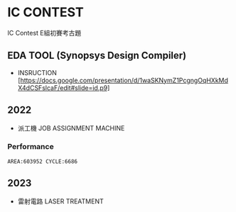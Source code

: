 # IC CONTEST
IC Contest E組初賽考古題
## EDA TOOL (Synopsys Design Compiler)
- INSRUCTION [https://docs.google.com/presentation/d/1waSKNymZ1PcgngOqHXkMdX4dCSFslcaF/edit#slide=id.p9]

## 2022
- 派工機 JOB ASSIGNMENT MACHINE
### Performance
`AREA:603952
CYCLE:6686`

## 2023
- 雷射電路 LASER TREATMENT

